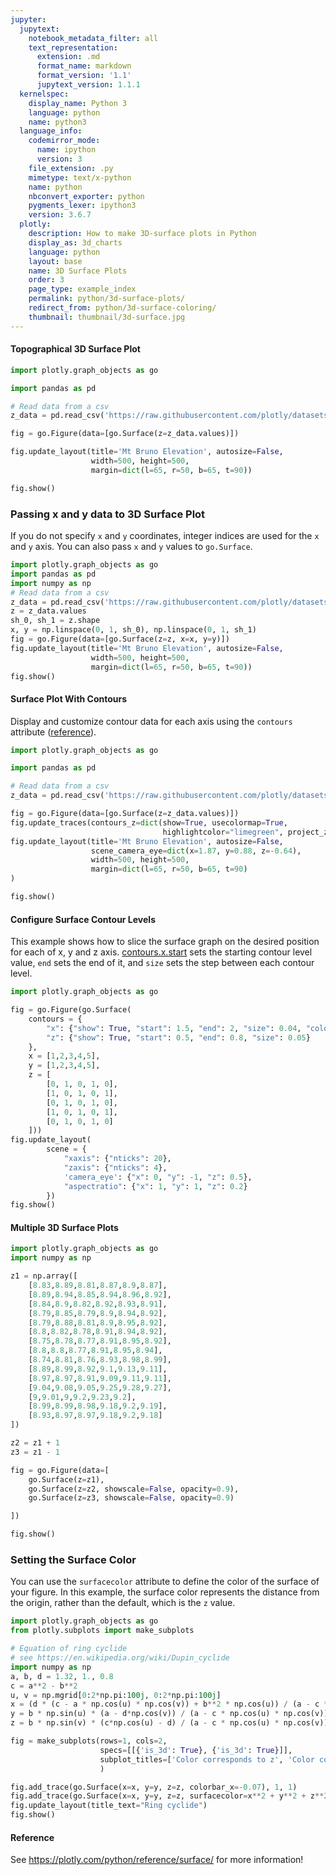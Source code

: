 ```yaml
---
jupyter:
  jupytext:
    notebook_metadata_filter: all
    text_representation:
      extension: .md
      format_name: markdown
      format_version: '1.1'
      jupytext_version: 1.1.1
  kernelspec:
    display_name: Python 3
    language: python
    name: python3
  language_info:
    codemirror_mode:
      name: ipython
      version: 3
    file_extension: .py
    mimetype: text/x-python
    name: python
    nbconvert_exporter: python
    pygments_lexer: ipython3
    version: 3.6.7
  plotly:
    description: How to make 3D-surface plots in Python
    display_as: 3d_charts
    language: python
    layout: base
    name: 3D Surface Plots
    order: 3
    page_type: example_index
    permalink: python/3d-surface-plots/
    redirect_from: python/3d-surface-coloring/
    thumbnail: thumbnail/3d-surface.jpg
---
```


#### Topographical 3D Surface Plot

```python
import plotly.graph_objects as go

import pandas as pd

# Read data from a csv
z_data = pd.read_csv('https://raw.githubusercontent.com/plotly/datasets/master/api_docs/mt_bruno_elevation.csv')

fig = go.Figure(data=[go.Surface(z=z_data.values)])

fig.update_layout(title='Mt Bruno Elevation', autosize=False,
                  width=500, height=500,
                  margin=dict(l=65, r=50, b=65, t=90))

fig.show()
```

### Passing x and y data to 3D Surface Plot

If you do not specify `x` and `y` coordinates, integer indices are used for the `x` and `y` axis. You can also pass `x` and `y` values to `go.Surface`.

```python
import plotly.graph_objects as go
import pandas as pd
import numpy as np
# Read data from a csv
z_data = pd.read_csv('https://raw.githubusercontent.com/plotly/datasets/master/api_docs/mt_bruno_elevation.csv')
z = z_data.values
sh_0, sh_1 = z.shape
x, y = np.linspace(0, 1, sh_0), np.linspace(0, 1, sh_1)
fig = go.Figure(data=[go.Surface(z=z, x=x, y=y)])
fig.update_layout(title='Mt Bruno Elevation', autosize=False,
                  width=500, height=500,
                  margin=dict(l=65, r=50, b=65, t=90))
fig.show()
```


#### Surface Plot With Contours


Display and customize contour data for each axis using the `contours` attribute ([reference](plotly.com/python/reference/surface/#surface-contours)).

```python
import plotly.graph_objects as go

import pandas as pd

# Read data from a csv
z_data = pd.read_csv('https://raw.githubusercontent.com/plotly/datasets/master/api_docs/mt_bruno_elevation.csv')

fig = go.Figure(data=[go.Surface(z=z_data.values)])
fig.update_traces(contours_z=dict(show=True, usecolormap=True,
                                  highlightcolor="limegreen", project_z=True))
fig.update_layout(title='Mt Bruno Elevation', autosize=False,
                  scene_camera_eye=dict(x=1.87, y=0.88, z=-0.64),
                  width=500, height=500,
                  margin=dict(l=65, r=50, b=65, t=90)
)

fig.show()
```
#### Configure Surface Contour Levels
This example shows how to slice the surface graph on the desired position for each of x, y and z axis. [contours.x.start](https://plotly.com/python/reference/surface/#surface-contours-x-start) sets the starting contour level value, `end` sets the end of it, and `size` sets the step between each contour level.

```python
import plotly.graph_objects as go

fig = go.Figure(go.Surface(
    contours = {
        "x": {"show": True, "start": 1.5, "end": 2, "size": 0.04, "color":"white"},
        "z": {"show": True, "start": 0.5, "end": 0.8, "size": 0.05}
    },
    x = [1,2,3,4,5],
    y = [1,2,3,4,5],
    z = [
        [0, 1, 0, 1, 0],
        [1, 0, 1, 0, 1],
        [0, 1, 0, 1, 0],
        [1, 0, 1, 0, 1],
        [0, 1, 0, 1, 0]
    ]))
fig.update_layout(
        scene = {
            "xaxis": {"nticks": 20},
            "zaxis": {"nticks": 4},
            'camera_eye': {"x": 0, "y": -1, "z": 0.5},
            "aspectratio": {"x": 1, "y": 1, "z": 0.2}
        })
fig.show()
```
#### Multiple 3D Surface Plots

```python
import plotly.graph_objects as go
import numpy as np

z1 = np.array([
    [8.83,8.89,8.81,8.87,8.9,8.87],
    [8.89,8.94,8.85,8.94,8.96,8.92],
    [8.84,8.9,8.82,8.92,8.93,8.91],
    [8.79,8.85,8.79,8.9,8.94,8.92],
    [8.79,8.88,8.81,8.9,8.95,8.92],
    [8.8,8.82,8.78,8.91,8.94,8.92],
    [8.75,8.78,8.77,8.91,8.95,8.92],
    [8.8,8.8,8.77,8.91,8.95,8.94],
    [8.74,8.81,8.76,8.93,8.98,8.99],
    [8.89,8.99,8.92,9.1,9.13,9.11],
    [8.97,8.97,8.91,9.09,9.11,9.11],
    [9.04,9.08,9.05,9.25,9.28,9.27],
    [9,9.01,9,9.2,9.23,9.2],
    [8.99,8.99,8.98,9.18,9.2,9.19],
    [8.93,8.97,8.97,9.18,9.2,9.18]
])

z2 = z1 + 1
z3 = z1 - 1

fig = go.Figure(data=[
    go.Surface(z=z1),
    go.Surface(z=z2, showscale=False, opacity=0.9),
    go.Surface(z=z3, showscale=False, opacity=0.9)

])

fig.show()
```

### Setting the Surface Color

You can use the `surfacecolor` attribute to define the color of the surface of your figure. In this example, the surface color represents the distance from the origin, rather than the default, which is the `z` value.

```python
import plotly.graph_objects as go
from plotly.subplots import make_subplots

# Equation of ring cyclide
# see https://en.wikipedia.org/wiki/Dupin_cyclide
import numpy as np
a, b, d = 1.32, 1., 0.8
c = a**2 - b**2
u, v = np.mgrid[0:2*np.pi:100j, 0:2*np.pi:100j]
x = (d * (c - a * np.cos(u) * np.cos(v)) + b**2 * np.cos(u)) / (a - c * np.cos(u) * np.cos(v))
y = b * np.sin(u) * (a - d*np.cos(v)) / (a - c * np.cos(u) * np.cos(v))
z = b * np.sin(v) * (c*np.cos(u) - d) / (a - c * np.cos(u) * np.cos(v))

fig = make_subplots(rows=1, cols=2,
                    specs=[[{'is_3d': True}, {'is_3d': True}]],
                    subplot_titles=['Color corresponds to z', 'Color corresponds to distance to origin'],
                    )

fig.add_trace(go.Surface(x=x, y=y, z=z, colorbar_x=-0.07), 1, 1)
fig.add_trace(go.Surface(x=x, y=y, z=z, surfacecolor=x**2 + y**2 + z**2), 1, 2)
fig.update_layout(title_text="Ring cyclide")
fig.show()
```

#### Reference


See https://plotly.com/python/reference/surface/ for more information!
